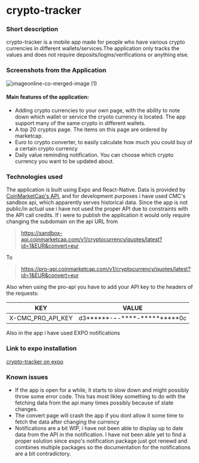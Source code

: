 # crypto-tracker
### Short description
crypto-tracker is a mobile app made for people who have various crypto currencies in different wallets/services.The application only tracks the values and does not require deposits/logins/verifications or anything else.

### Screenshots from the Application

![imageonline-co-merged-image (1)](https://user-images.githubusercontent.com/23129834/118552468-aa344980-b767-11eb-88b8-888f58a182da.png)



#### Main features of the application:

* Adding crypto currencies to your own page, with the ability to note down which wallet or service the cryoto currency is located. The app support many of the same crypto in different wallets.
* A top 20 cryptos page. The items on this page are ordered by marketcap.
* Euro to crypto converter, to easily calculate how much you could buy of a certain crypto currency
* Daily value reminding notification. You can choose which crypto currency you want to be updated about.

### Technologies used

The application is built using Expo and React-Native.
Data is provided by [CoinMarketCap's API](https://coinmarketcap.com/api/), and for development purposes i have used CMC's sandbox api, which apparently serves historical data. Since the app is not public/in actual use i have not used the proper API due to constraints with the API call credits. If i were to publish the application it would only require changing the subdomain on the api URL from 

> https://sandbox-api.coinmarketcap.com/v1/cryptocurrency/quotes/latest?id=1&EUR&convert=eur

To

>https://pro-api.coinmarketcap.com/v1/cryptocurrency/quotes/latest?id=1&EUR&convert=eur

Also when using the pro-api you have to add your API key to the headers of the requests:

| KEY        | VALUE           
| ------------- |-------------| 
|   X-CMC_PRO_API_KEY  | d3******-****-****-****-**********0c | 
 
Also in the app i have used EXPO notifications

### Link to expo installation

[crypto-tracker on expo](https://expo.io/@komukal/projects/crypto-tracker)
 
### Known issues

* If the app is open for a while, it starts to slow down and might possibly throw some error code. This has most likley something to do with the fetching data from the api many times possibly because of state changes.
* The convert page will crash the app if you dont allow it some time to fetch the data after changing the currency
* Notifications are a bit WIP, i have not been able to display up to date data from the API in the notification. I have not been able yet to find a proper solution since expo's notification package just got renewd and combines multiple packages so the documentation for the notifications are a bit contradictory.



